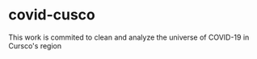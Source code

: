 # covid-cusco
 This work is commited to clean and analyze the universe of COVID-19 in Cursco's region
